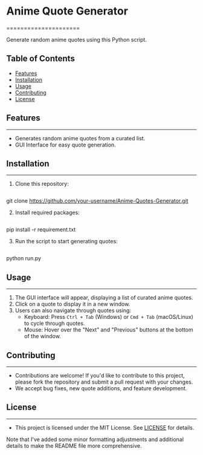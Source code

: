 # Anime Quote Generator
=====================

Generate random anime quotes using this Python script.

## Table of Contents

* [Features](#features)
* [Installation](#installation)
* [Usage](#usage)
* [Contributing](#contributing)
* [License](#license)

## Features
-----------

* Generates random anime quotes from a curated list.
* GUI Interface for easy quote generation.

## Installation
--------------

1. Clone this repository:
   ```bash
git clone https://github.com/your-username/Anime-Quotes-Generator.git

2. Install required packages:
    ```bash
pip install -r requirement.txt


3. Run the script to start generating quotes:
   ```bash
python run.py


## Usage
--------------

1. The GUI interface will appear, displaying a list of curated anime quotes.
2. Click on a quote to display it in a new window.
3. Users can also navigate through quotes using:
	* Keyboard: Press `Ctrl + Tab` (Windows) or `Cmd + Tab` (macOS/Linux) to cycle through quotes.
	* Mouse: Hover over the "Next" and "Previous" buttons at the bottom of the window.

## Contributing
--------------

* Contributions are welcome! If you'd like to contribute to this project, please fork the repository and submit a pull request with your changes.
* We accept bug fixes, new quote additions, and feature development.

## License
--------------

* This project is licensed under the MIT License. See [LICENSE](LICENSE) for details.

Note that I've added some minor formatting adjustments and additional details to make the README file more comprehensive.

